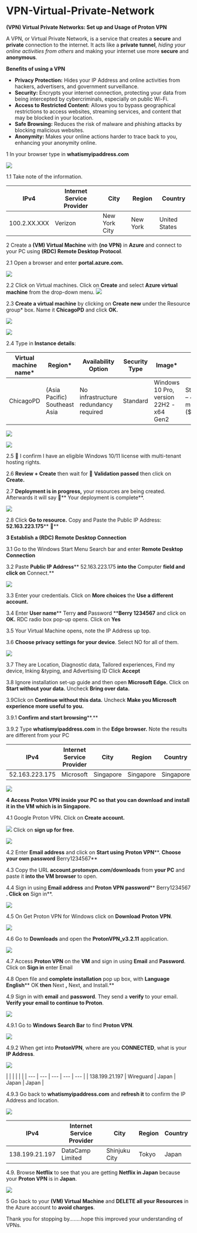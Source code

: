 # VPN-Virtual-Private-Network
**(VPN) Virtual Private Networks: Set up and Usage of Proton VPN**

A VPN, or Virtual Private Network, is a service that creates a **secure** and **private** connection to the internet. It acts like a **private tunnel**, _hiding your online activities from others_ and making your internet use more **secure** and **anonymous**.

**Benefits of using a VPN**

- **Privacy Protection:** Hides your IP Address and online activities from hackers, advertisers, and government surveillance.
- **Security:** Encrypts your internet connection, protecting your data from being intercepted by cybercriminals, especially on public Wi-Fi.
- **Access to Restricted Content:** Allows you to bypass geographical restrictions to access websites, streaming services, and content that may be blocked in your location.
- **Safe Browsing:** Reduces the risk of malware and phishing attacks by blocking malicious websites.
- **Anonymity:** Makes your online actions harder to trace back to you, enhancing your anonymity online.

1 In your browser type in **whatismyipaddress.com**

![](RackMultipart20240518-1-nonpfk_html_9d52d1543893b735.jpg)

1.1 Take note of the information.

| **IPv4**| **Internet Service Provider**| **City**| **Region**| **Country**|
| --- | --- | --- | --- | --- |
| 100.2.XX.XXX | Verizon | New York City | New York | United States |

2 Create a **(VM) Virtual Machine** with **(no VPN)** in **Azure** and connect to your PC using **(RDC) Remote Desktop Protocol**.

2.1 Open a browser and enter **portal.azure.com.**

![](RackMultipart20240518-1-nonpfk_html_cf9100774d5fb42.png)

2.2 Click on Virtual machines. Click on **Create** and select **Azure virtual machine** from the drop-down menu. ![](RackMultipart20240518-1-nonpfk_html_66473e6b58b52d82.png)

2.3 **Create a virtual machine** by clicking on **Create new** under the Resource group\* box. Name it **ChicagoPD** and click **OK.**

![](RackMultipart20240518-1-nonpfk_html_5004b67f09d25033.jpg)

![](RackMultipart20240518-1-nonpfk_html_3e608cd0c2a85f7e.jpg)

2.4 Type in **Instance details**:

| **Virtual machine name\***| **Region\***| **Availability Option**| **Security Type**| **Image\***| **Size\***| **Username\***| **Password\***|
| --- | --- | --- | --- | --- | --- | --- | --- |
| ChicagoPD | (Asia Pacific) Southeast Asia | No infrastructure redundancy required | Standard | Windows 10 Pro, version 22H2 -x64 Gen2 | Standard\_D4s\_v3 – 4 vcpus, 16 GiB memory ($182.50/month) | **Terry**| **Berry1234567**|

![](RackMultipart20240518-1-nonpfk_html_6f1fa4a2f8d8de44.jpg)

![](RackMultipart20240518-1-nonpfk_html_a97dce1abd292b58.jpg)

2.5  I confirm I have an eligible Windows 10/11 license with multi-tenant hosting rights.

2.6 **Review + Create** then wait for ****  **Validation passed** then click on **Create.**

2.7 **Deployment is in progress,** your resources are being created. Afterwards it will say ****** Your deployment is complete**.

![](RackMultipart20240518-1-nonpfk_html_e43c63606a0005c8.png)

2.8 Click **Go to resource.** Copy and Paste the Public IP Address: **52.163.223.175**** **

**3 Establish a (RDC) Remote Desktop Connection**

3.1 Go to the Windows Start Menu Search bar and enter **Remote Desktop Connection**

3.2 Paste **Public IP Address**** 52.163.223.175 **into the** Computer **field and click on** Connect.**

![](RackMultipart20240518-1-nonpfk_html_718eccb0452943cb.png)

3.3 Enter your credentials. Click on **More choices** the **Use a different account.**

3.4 Enter **User name**** Terry **and** Password ****Berry 1234567** and click on **OK.** RDC radio box pop-up opens. Click on **Yes**

3.5 Your Virtual Machine opens, note the IP Address up top.

3.6 **Choose privacy settings for your device**. Select NO for all of them.

![](RackMultipart20240518-1-nonpfk_html_1f72fde0e79db30f.png)

3.7 They are Location, Diagnostic data, Tailored experiences, Find my device, Inking &typing, and Advertising ID Click **Accept**

3.8 Ignore installation set-up guide and then open **Microsoft Edge.** Click on **Start without your data.** Uncheck **Bring over data.**

3.9Click on **Continue without this data.** Uncheck **Make you Microsoft experience more useful to you.**

3.9.1 **Confirm and start browsing****.**

3.9.2 Type **whatismyipaddress.com** in the **Edge browser.** Note the results are different from your PC

| **IPv4**| **Internet Service Provider**| **City**| **Region**| **Country**|
| --- | --- | --- | --- | --- |
| 52.163.223.175 | Microsoft | Singapore | Singapore | Singapore |

![](RackMultipart20240518-1-nonpfk_html_c5fdac510b3d13a7.png)

**4 Access**  **Proton VPN**  **inside your PC so that you can download and install it in the VM which is in Singapore.**

4.1 Google Proton VPN. Click on **Create account.**

![](RackMultipart20240518-1-nonpfk_html_bde12071307f46ff.png) Click on **sign up for free.**

![](RackMultipart20240518-1-nonpfk_html_7c88bcc924227c7b.png)

4.2 Enter **Email address** and click on **Start using**  **Proton VPN****. **Choose your own password** Berry1234567**

4.3 Copy the URL **account.protonvpn.com/downloads** from **your PC** and paste it **into the VM browser** to open.

4.4 Sign in using **Email address** and **Proton VPN**  **password**** Berry1234567 **. Click on** Sign in**.

![](RackMultipart20240518-1-nonpfk_html_d75def89ceb7e101.png)

4.5 On Get Proton VPN for Windows click on **Download**  **Proton VPN**.

![](RackMultipart20240518-1-nonpfk_html_5ccda6295fa045be.png)

4.6 Go to **Downloads** and open the **ProtonVPN\_v3.2.11** application.

![](RackMultipart20240518-1-nonpfk_html_17aa72f70d507622.png)

4.7 Access **Proton VPN** on the **VM** and sign in using **Email** and **Password**. Click on **Sign in** enter Email

4.8 Open file and **complete installation** pop up box, with **Language**  **English**** OK **then** Next **,** Next, and Install.**

4.9 Sign in with **email** and **password**. They send a **verify** to your email. **Verify your email to continue to Proton**.

![](RackMultipart20240518-1-nonpfk_html_8a85c9da36132a4e.png)

4.9.1 Go to **Windows Search Bar** to find **Proton VPN**.

![](RackMultipart20240518-1-nonpfk_html_9f30728a177c1c36.png)

4.9.2 When get into **ProtonVPN**, where are you **CONNECTED**, what is your **IP Address**.

![](RackMultipart20240518-1-nonpfk_html_f38bb379fcc6978d.png)

|
 |
 |
 |
 |
 |
| --- | --- | --- | --- | --- |
| 138.199.21.197 | Wireguard | Japan | Japan | Japan |

4.9.3 Go back to **whatismyipaddress.com** and **refresh it** to confirm the IP Address and location.

![](RackMultipart20240518-1-nonpfk_html_4b46b0351755086a.png)

| **IPv4**| **Internet Service Provider**| **City**| **Region**| **Country**|
| --- | --- | --- | --- | --- |
| 138.199.21.197 | DataCamp Limited | Shinjuku City | Tokyo | Japan |

4.9. Browse **Netflix** to see that you are getting **Netflix in Japan** because your **Proton VPN** is in **Japan**.

![](RackMultipart20240518-1-nonpfk_html_209d6c9fcd239bc0.png)

5 Go back to your **(VM) Virtual Machine** and **DELETE all your Resources** in the Azure account to **avoid charges**.

Thank you for stopping by……..hope this improved your understanding of VPNs.
